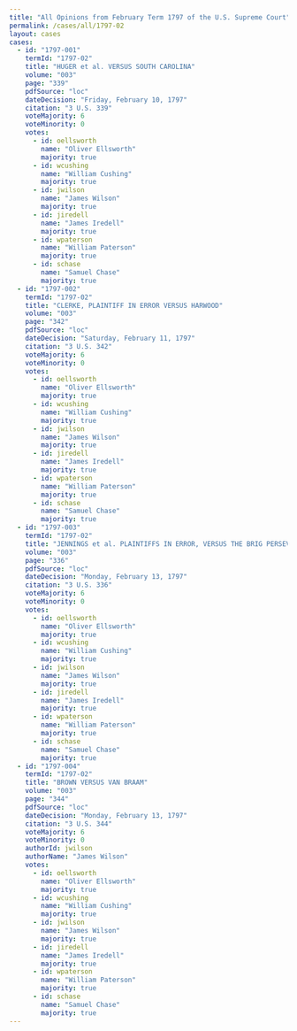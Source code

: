 ```yaml
---
title: "All Opinions from February Term 1797 of the U.S. Supreme Court"
permalink: /cases/all/1797-02
layout: cases
cases:
  - id: "1797-001"
    termId: "1797-02"
    title: "HUGER et al. VERSUS SOUTH CAROLINA"
    volume: "003"
    page: "339"
    pdfSource: "loc"
    dateDecision: "Friday, February 10, 1797"
    citation: "3 U.S. 339"
    voteMajority: 6
    voteMinority: 0
    votes:
      - id: oellsworth
        name: "Oliver Ellsworth"
        majority: true
      - id: wcushing
        name: "William Cushing"
        majority: true
      - id: jwilson
        name: "James Wilson"
        majority: true
      - id: jiredell
        name: "James Iredell"
        majority: true
      - id: wpaterson
        name: "William Paterson"
        majority: true
      - id: schase
        name: "Samuel Chase"
        majority: true
  - id: "1797-002"
    termId: "1797-02"
    title: "CLERKE, PLAINTIFF IN ERROR VERSUS HARWOOD"
    volume: "003"
    page: "342"
    pdfSource: "loc"
    dateDecision: "Saturday, February 11, 1797"
    citation: "3 U.S. 342"
    voteMajority: 6
    voteMinority: 0
    votes:
      - id: oellsworth
        name: "Oliver Ellsworth"
        majority: true
      - id: wcushing
        name: "William Cushing"
        majority: true
      - id: jwilson
        name: "James Wilson"
        majority: true
      - id: jiredell
        name: "James Iredell"
        majority: true
      - id: wpaterson
        name: "William Paterson"
        majority: true
      - id: schase
        name: "Samuel Chase"
        majority: true
  - id: "1797-003"
    termId: "1797-02"
    title: "JENNINGS et al. PLAINTIFFS IN ERROR, VERSUS THE BRIG PERSEVERANCE, et al."
    volume: "003"
    page: "336"
    pdfSource: "loc"
    dateDecision: "Monday, February 13, 1797"
    citation: "3 U.S. 336"
    voteMajority: 6
    voteMinority: 0
    votes:
      - id: oellsworth
        name: "Oliver Ellsworth"
        majority: true
      - id: wcushing
        name: "William Cushing"
        majority: true
      - id: jwilson
        name: "James Wilson"
        majority: true
      - id: jiredell
        name: "James Iredell"
        majority: true
      - id: wpaterson
        name: "William Paterson"
        majority: true
      - id: schase
        name: "Samuel Chase"
        majority: true
  - id: "1797-004"
    termId: "1797-02"
    title: "BROWN VERSUS VAN BRAAM"
    volume: "003"
    page: "344"
    pdfSource: "loc"
    dateDecision: "Monday, February 13, 1797"
    citation: "3 U.S. 344"
    voteMajority: 6
    voteMinority: 0
    authorId: jwilson
    authorName: "James Wilson"
    votes:
      - id: oellsworth
        name: "Oliver Ellsworth"
        majority: true
      - id: wcushing
        name: "William Cushing"
        majority: true
      - id: jwilson
        name: "James Wilson"
        majority: true
      - id: jiredell
        name: "James Iredell"
        majority: true
      - id: wpaterson
        name: "William Paterson"
        majority: true
      - id: schase
        name: "Samuel Chase"
        majority: true
---
```

